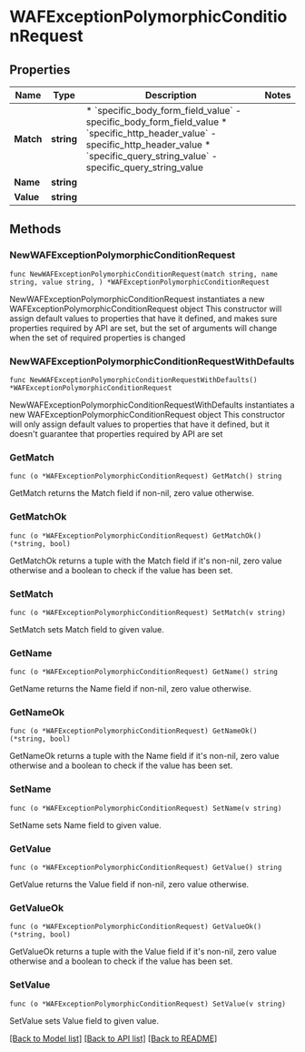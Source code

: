# WAFExceptionPolymorphicConditionRequest

## Properties

Name | Type | Description | Notes
------------ | ------------- | ------------- | -------------
**Match** | **string** | * &#x60;specific_body_form_field_value&#x60; - specific_body_form_field_value * &#x60;specific_http_header_value&#x60; - specific_http_header_value * &#x60;specific_query_string_value&#x60; - specific_query_string_value | 
**Name** | **string** |  | 
**Value** | **string** |  | 

## Methods

### NewWAFExceptionPolymorphicConditionRequest

`func NewWAFExceptionPolymorphicConditionRequest(match string, name string, value string, ) *WAFExceptionPolymorphicConditionRequest`

NewWAFExceptionPolymorphicConditionRequest instantiates a new WAFExceptionPolymorphicConditionRequest object
This constructor will assign default values to properties that have it defined,
and makes sure properties required by API are set, but the set of arguments
will change when the set of required properties is changed

### NewWAFExceptionPolymorphicConditionRequestWithDefaults

`func NewWAFExceptionPolymorphicConditionRequestWithDefaults() *WAFExceptionPolymorphicConditionRequest`

NewWAFExceptionPolymorphicConditionRequestWithDefaults instantiates a new WAFExceptionPolymorphicConditionRequest object
This constructor will only assign default values to properties that have it defined,
but it doesn't guarantee that properties required by API are set

### GetMatch

`func (o *WAFExceptionPolymorphicConditionRequest) GetMatch() string`

GetMatch returns the Match field if non-nil, zero value otherwise.

### GetMatchOk

`func (o *WAFExceptionPolymorphicConditionRequest) GetMatchOk() (*string, bool)`

GetMatchOk returns a tuple with the Match field if it's non-nil, zero value otherwise
and a boolean to check if the value has been set.

### SetMatch

`func (o *WAFExceptionPolymorphicConditionRequest) SetMatch(v string)`

SetMatch sets Match field to given value.


### GetName

`func (o *WAFExceptionPolymorphicConditionRequest) GetName() string`

GetName returns the Name field if non-nil, zero value otherwise.

### GetNameOk

`func (o *WAFExceptionPolymorphicConditionRequest) GetNameOk() (*string, bool)`

GetNameOk returns a tuple with the Name field if it's non-nil, zero value otherwise
and a boolean to check if the value has been set.

### SetName

`func (o *WAFExceptionPolymorphicConditionRequest) SetName(v string)`

SetName sets Name field to given value.


### GetValue

`func (o *WAFExceptionPolymorphicConditionRequest) GetValue() string`

GetValue returns the Value field if non-nil, zero value otherwise.

### GetValueOk

`func (o *WAFExceptionPolymorphicConditionRequest) GetValueOk() (*string, bool)`

GetValueOk returns a tuple with the Value field if it's non-nil, zero value otherwise
and a boolean to check if the value has been set.

### SetValue

`func (o *WAFExceptionPolymorphicConditionRequest) SetValue(v string)`

SetValue sets Value field to given value.



[[Back to Model list]](../README.md#documentation-for-models) [[Back to API list]](../README.md#documentation-for-api-endpoints) [[Back to README]](../README.md)



